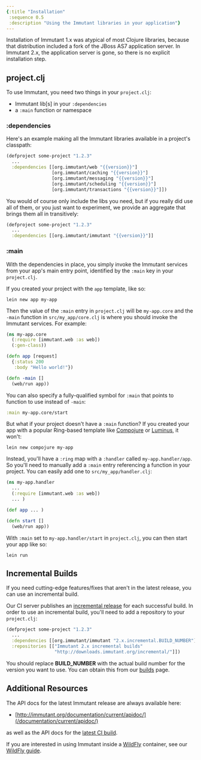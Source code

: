 ```yaml
---
{:title "Installation"
 :sequence 0.5
 :description "Using the Immutant libraries in your application"}
---
```


Installation of Immutant 1.x was atypical of most Clojure libraries,
because that distribution included a fork of the JBoss AS7 application
server. In Immutant 2.x, the application server is gone, so there is
no explicit installation step.

## project.clj

To use Immutant, you need two things in your `project.clj`:

* Immutant lib[s] in your `:dependencies`
* a `:main` function or namespace

### :dependencies

Here's an example making all the Immutant libraries available in a
project's classpath:

```clojure
(defproject some-project "1.2.3"
  ...
  :dependencies [[org.immutant/web "{{version}}"]
                 [org.immutant/caching "{{version}}"]
                 [org.immutant/messaging "{{version}}"]
                 [org.immutant/scheduling "{{version}}"]
                 [org.immutant/transactions "{{version}}"]])
```

You would of course only include the libs you need, but if you really
did use all of them, or you just want to experiment, we provide an
aggregate that brings them all in transitively:

```clojure
(defproject some-project "1.2.3"
  ...
  :dependencies [[org.immutant/immutant "{{version}}"]]
```

### :main

With the dependencies in place, you simply invoke the Immutant
services from your app's main entry point, identified by the `:main`
key in your `project.clj`.

If you created your project with the `app` template, like so:

    lein new app my-app

Then the value of the `:main` entry in `project.clj` will be
`my-app.core` and the `-main` function in `src/my_app/core.clj`
is where you should invoke the Immutant services. For example:

```clojure
(ns my-app.core
  (:require [immutant.web :as web])
  (:gen-class))

(defn app [request]
  {:status 200
   :body "Hello world!"})

(defn -main []
  (web/run app))
```

You can also specify a fully-qualified symbol for `:main` that points
to function to use instead of `-main`:

```clojure
:main my-app.core/start
```

But what if your project doesn't have a `:main` function? If you
created your app with a popular Ring-based template like [Compojure]
or [Luminus], it won't:

    lein new compojure my-app

Instead, you'll have a `:ring` map with a `:handler` called
`my-app.handler/app`. So you'll need to manually add a `:main` entry
referencing a function in your project. You can easily add one to
`src/my_app/handler.clj`:

```clojure
(ns my-app.handler
  ...
  (:require [immutant.web :as web])
  ... )

(def app ... )

(defn start []
  (web/run app))
```

With `:main` set to `my-app.handler/start` in `project.clj`, you can
then start your app like so:

    lein run

## Incremental Builds

If you need cutting-edge features/fixes that aren't in the latest
release, you can use an incremental build.

Our CI server publishes an [incremental release][builds] for each
successful build. In order to use an incremental build, you'll need to
add a repository to your `project.clj`:

```clojure
(defproject some-project "1.2.3"
  ...
  :dependencies [[org.immutant/immutant "2.x.incremental.BUILD_NUMBER"]]
  :repositories [["Immutant 2.x incremental builds"
                  "http://downloads.immutant.org/incremental/"]])
```

You should replace **BUILD_NUMBER** with the actual build number
for the version you want to use. You can obtain this from our [builds]
page.


## Additional Resources

The API docs for the latest Immutant release are always available here:

* [http://immutant.org/documentation/current/apidoc/](/documentation/current/apidoc/)

as well as the API docs for the [latest CI build][latest-api].

If you are interested in using Immutant inside a [WildFly] container,
see our [WildFly guide].

[builds]: http://immutant.org/builds/2x/
[latest-api]: https://projectodd.ci.cloudbees.com/job/immutant2-incremental/lastSuccessfulBuild/artifact/target/apidocs/index.html
[Compojure]: https://github.com/weavejester/compojure
[Luminus]: http://www.luminusweb.net/
[WildFly]: http://wildfly.org/
[WildFly guide]: guide-wildfly.html
